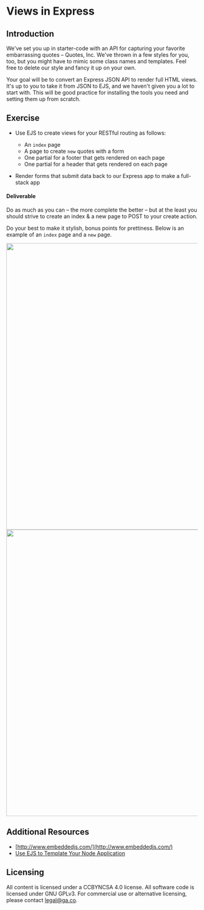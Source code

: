 # Views in Express

## Introduction

We've set you up in starter-code with an API for capturing your favorite embarrassing quotes – Quotes, Inc. We've thrown in a few styles for you, too, but you might have to mimic some class names and templates. Feel free to delete our style and fancy it up on your own.

Your goal will be to convert an Express JSON API to render full HTML views. It's up to you to take it from JSON to EJS, and we haven't given you a lot to start with. This will be good practice for installing the tools you need and setting them up from scratch.

## Exercise

- Use EJS to create views for your RESTful routing as follows:
  - An `index` page
  - A page to create `new` quotes with a form
  - One partial for a footer that gets rendered on each page
  - One partial for a header that gets rendered on each page

- Render forms that submit data back to our Express app to make a full-stack app

#### Deliverable

Do as much as you can – the more complete the better – but at the least you should strive to create an index & a new page to POST to your create action.

Do your best to make it stylish, bonus points for prettiness.  Below is an example of an `index` page and a `new` page.

<img width="752" src="https://cloud.githubusercontent.com/assets/25366/9153289/98b3a226-3e02-11e5-95dc-2f44b5393f5c.png">

<img width="752" src="https://cloud.githubusercontent.com/assets/25366/9153304/4ea3903c-3e03-11e5-9af5-82b63257475f.png">

## Additional Resources

- [http://www.embeddedjs.com/](http://www.embeddedjs.com/)
- [Use EJS to Template Your Node Application](https://scotch.io/tutorials/use-ejs-to-template-your-node-application)


## Licensing
All content is licensed under a CC­BY­NC­SA 4.0 license.
All software code is licensed under GNU GPLv3. For commercial use or alternative licensing, please contact legal@ga.co.
